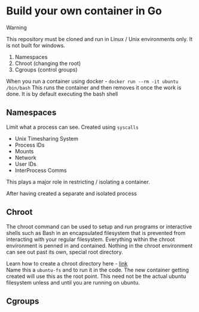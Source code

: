 # Build your own container in Go

> [!WARNING]
> This repository must be cloned and run in Linux / Unix environments only. It 
is not built for windows.

1. Namespaces
2. Chroot (changing the root)
3. Cgroups (control groups)

When you run a container using docker - `docker run --rm -it ubuntu /bin/bash`
This runs the container and then removes it once the work is done. It is by 
default executing the bash shell 

## Namespaces
Limit what a process can see. Created using `syscalls`
- Unix Timesharing System
- Process IDs
- Mounts
- Network
- User IDs
- InterProcess Comms

This plays a major role in restricting / isolating a container.

After having created a separate and isolated process

## Chroot
The chroot command can be used to setup and run programs or interactive shells 
such as Bash in an encapsulated filesystem that is prevented from interacting 
with your regular filesystem. Everything within the chroot environment is penned 
in and contained. Nothing in the chroot environment can see out past its own, 
special root directory.

Learn how to create a chroot directory here - [link](https://www.howtogeek.com/441534/how-to-use-the-chroot-command-on-linux/)  
Name this a `ubuntu-fs` and to run it in the code. The new container getting 
created will use this as the root point. This need not be the actual ubuntu 
filesystem unless and until you are running on ubuntu.

## Cgroups
